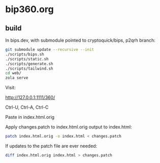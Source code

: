 # bip360.org

## build

In bips.dev, with submodule pointed to cryptoquick/bips, p2qrh branch:

```sh
git submodule update --recursive --init
./scripts/bips.sh
./scripts/static.sh
./scripts/generate.sh
./scripts/tailwind.sh
cd web/
zola serve
```

Visit:

http://127.0.0.1:1111/360/

Ctrl-U, Ctrl-A, Ctrl-C

Paste in index.html.orig

Apply changes.patch to index.html.orig output to index.html:

```sh
patch index.html.orig -o index.html < changes.patch
```

If updates to the patch file are ever needed:

```sh
diff index.html.orig index.html > changes.patch
```
